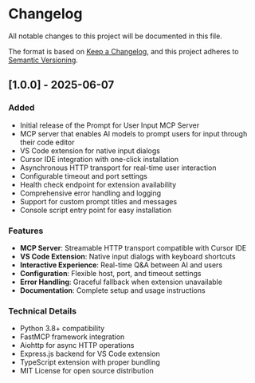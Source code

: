 # Changelog

All notable changes to this project will be documented in this file.

The format is based on [Keep a Changelog](https://keepachangelog.com/en/1.0.0/),
and this project adheres to [Semantic Versioning](https://semver.org/spec/v2.0.0.html).

## [1.0.0] - 2025-06-07

### Added
- Initial release of the Prompt for User Input MCP Server
- MCP server that enables AI models to prompt users for input through their code editor
- VS Code extension for native input dialogs
- Cursor IDE integration with one-click installation
- Asynchronous HTTP transport for real-time user interaction
- Configurable timeout and port settings
- Health check endpoint for extension availability
- Comprehensive error handling and logging
- Support for custom prompt titles and messages
- Console script entry point for easy installation

### Features
- **MCP Server**: Streamable HTTP transport compatible with Cursor IDE
- **VS Code Extension**: Native input dialogs with keyboard shortcuts
- **Interactive Experience**: Real-time Q&A between AI and users
- **Configuration**: Flexible host, port, and timeout settings
- **Error Handling**: Graceful fallback when extension unavailable
- **Documentation**: Complete setup and usage instructions

### Technical Details
- Python 3.8+ compatibility
- FastMCP framework integration
- Aiohttp for async HTTP operations
- Express.js backend for VS Code extension
- TypeScript extension with proper bundling
- MIT License for open source distribution 